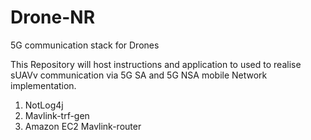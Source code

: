 # Drone-NR
5G communication stack for Drones

This Repository will host instructions and application to used to realise sUAVv communication via 5G SA and 5G NSA mobile Network implementation.

1. NotLog4j
2. Mavlink-trf-gen
3. Amazon EC2 Mavlink-router


